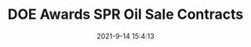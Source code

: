 ---
"title": "DOE Awards SPR Oil Sale Contracts"
"date": "2021-9-14 15:4:13"
"feed_name": "RIGZONE"
"feed_website": "http://www.rigzone.com/"
"feed_rss": "http://www.rigzone.com/news/rss/rigzone_latest.aspx"
"link": "https://www.rigzone.com/news/doe_awards_spr_oil_sale_contracts-14-sep-2021-166430-article/?rss=true"
"file": "_posts/1-1-2021-60dee62caf55d7add230183abf85b50ff212f9f0.md"
"accident": "0"
"drilling": "0"
---